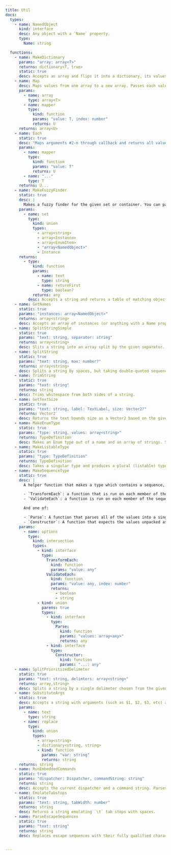```yaml
---
title: Util
docs:
  types:
    - name: NamedObject
      kind: interface
      desc: Any object with a `Name` property.
      type:
        Name: string

  functions:
    - name: MakeDictionary
      params: "array: array<T>"
      returns: dictionary<T, true>
      static: true
      desc: Accepts an array and flips it into a dictionary, its values becoming keys in the dictionary with the value of `true`.
    - name: Map
      desc: Maps values from one array to a new array. Passes each value through the given callback and uses its return value in the same position in the new array.
      params:
        - name: array
          type: array<T>
        - name: mapper
          type:
            kind: function
            params: "value: T, index: number"
            returns: U
      returns: array<U>
    - name: Each
      static: true
      desc: "Maps arguments #2-n through callback and returns all values as tuple."
      params:
        - name: mapper
          type:
            kind: function
            params: "value: T"
            returns: U
        - name: "..."
          type: T
      returns: U...
    - name: MakeFuzzyFinder
      static: true
      desc: |
        Makes a fuzzy finder for the given set or container. You can pass an array of strings, array of instances, array of EnumItems, array of dictionaries with a Name key or an instance (in which case its children will be used).
      params:
        - name: set
          type:
            kind: union
            types:
              - array<string>
              - array<Instance>
              - array<EnumItem>
              - "array<NamedObject>"
              - Instance
      returns:
        - type:
            kind: function
            params:
              - name: text
                type: string
              - name: returnFirst
                type: boolean?
            returns: any
          desc: Accepts a string and returns a table of matching objects. Exact matches are inserted in the front of the resultant array.
    - name: GetNames
      static: true
      params: "instances: array<NamedObject>"
      returns: array<string>
      desc: Accepts an array of instances (or anything with a Name property) and maps them into an array of their names.
    - name: SplitStringSimple
      static: true
      params: "text: string, separator: string"
      returns: array<string>
      desc: Slits a string into an array split by the given separator.
    - name: SplitString
      static: true
      params: "text: string, max: number?"
      returns: array<string>
      desc: Splits a string by spaces, but taking double-quoted sequences into account which will be treated as a single value.
    - name: TrimString
      static: true
      params: "text: string"
      returns: string
      desc: Trims whitespace from both sides of a string.
    - name: GetTextSize
      static: true
      params: "text: string, label: TextLabel, size: Vector2?"
      returns: Vector2
      desc: Returns the text bounds size as a Vector2 based on the given label and optional display size. If size is omitted, the absolute width is used.
    - name: MakeEnumType
      static: true
      params: "type: string, values: array<string>"
      returns: TypeDefinition
      desc: Makes an Enum type out of a name and an array of strings. See Enum Values.
    - name: MakeListableType
      static: true
      params: "type: TypeDefinition"
      returns: TypeDefinition
      desc: Takes a singular type and produces a plural (listable) type out of it.
    - name: MakeSequenceType
      static: true
      desc: |
        A helper function that makes a type which contains a sequence, like Vector3 or Color3. The delimeter can be either `,` or whitespace, checking `,` first. options is a table that can contain:

        - `TransformEach`: a function that is run on each member of the sequence, transforming it individually.
        - `ValidateEach`: a function is run on each member of the sequence validating it. It is passed the value and the index at which it occurs in the sequence. It should return true if it is valid, or false and a string reason if it is not.

        And one of:

        - `Parse`: A function that parses all of the values into a single type.
        - `Constructor`: A function that expects the values unpacked as parameters to create the parsed object. This is a shorthand that allows you to set Constructor directly to Vector3.new, for example.
      params:
        - name: options
          type:
            kind: intersection
            types:
              - kind: interface
                type:
                  TransformEach:
                    kind: function
                    params: "value: any"
                  ValidateEach:
                    kind: function
                    params: "value: any, index: number"
                    returns:
                      - boolean
                      - string
              - kind: union
                parens: true
                types:
                  - kind: interface
                    type:
                      Parse:
                        kind: function
                        params: "values: array<any>"
                        returns: any
                  - kind: interface
                    type:
                      Constructor:
                        kind: function
                        params: "...: any"
    - name: SplitPrioritizedDelimeter
      static: true
      params: "text: string, delimters: array<string>"
      returns: array,string>
      desc: Splits a string by a single delimeter chosen from the given set. The first matching delimeter from the set becomes the split character.
    - name: SubstituteArgs
      static: true
      desc: Accepts a string with arguments (such as $1, $2, $3, etc) and a table or function to use with string.gsub. Returns a string with arguments replaced with their values.
      params:
        - name: text
          type: string
        - name: replace
          type:
            kind: union
            types:
              - array<string>
              - dictionary<string, string>
              - kind: function
                params: "var: string"
                returns: string
      returns: string
    - name: RunEmbeddedCommands
      static: true
      params: "dispatcher: Dispatcher, commandString: string"
      returns: string
      desc: Accepts the current dispatcher and a command string. Parses embedded commands from within the string, evaluating to the output of the command when run with `dispatcher:EvaluateAndRun`. Returns the response string.
    - name: EmulateTabstops
      static: true
      params: "text: string, tabWidth: number"
      returns: string
      desc: Returns a string emulating `\t` tab stops with spaces.
    - name: ParseEscapeSequences
      static: true
      params: "text: string"
      returns: string
      desc: Replaces escape sequences with their fully qualified characters in a string. This only parses `\n`, `\t`, `\uXXXX`, and `\xXX` where `X` is any hexadecimal character.


---
```


<ApiDocs />